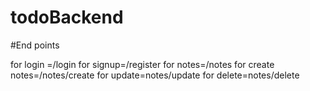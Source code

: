 # todoBackend
#End points 

for login =/login
for signup=/register
for notes=/notes
for create notes=/notes/create
for update=notes/update
for delete=notes/delete
